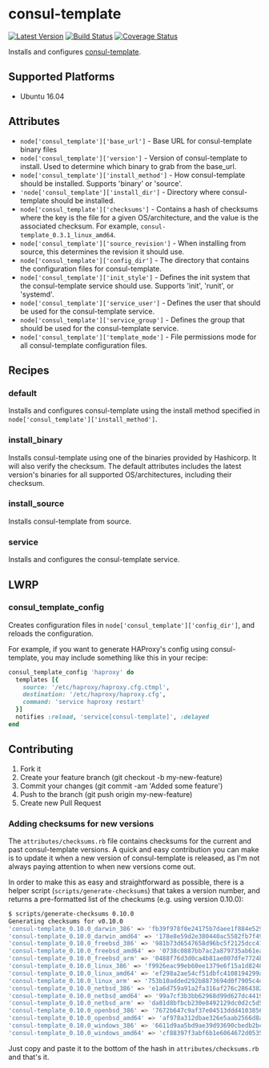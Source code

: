 # consul-template

[![Latest Version](http://img.shields.io/github/release/adamkrone/chef-consul-template.svg?style=flat-square)][release]
[![Build Status](http://img.shields.io/travis-ci/adamkrone/chef-consul-template.svg?style=flat-square)][build]
[![Coverage Status](https://img.shields.io/coveralls/adamkrone/chef-consul-template.svg?style=flat-square)][coverage]

[release]: https://github.com/adamkrone/chef-consul-template/releases
[build]: https://travis-ci.org/adamkrone/chef-consul-template
[coverage]: https://coveralls.io/r/adamkrone/chef-consul-template

Installs and configures [consul-template](https://github.com/hashicorp/consul-template).

## Supported Platforms

* Ubuntu 16.04

## Attributes

* `node['consul_template']['base_url']` - Base URL for consul-template binary files
* `node['consul_template']['version']` - Version of consul-template to install.
  Used to determine which binary to grab from the base_url.
* `node['consul_template']['install_method']` - How consul-template should be
  installed. Supports 'binary' or 'source'.
* `'node['consul_template']['install_dir']` - Directory where consul-template
  should be installed.
* `node['consul_template']['checksums']` - Contains a hash of checksums where
  the key is the file for a given OS/architecture, and the value is the
  associated checksum. For example, `consul-template_0.3.1_linux_amd64`.
* `node['consul_template']['source_revision']` - When installing from source,
  this determines the revision it should use.
* `node['consul_template']['config_dir']` - The directory that contains the
  configuration files for consul-template.
* `node['consul_template']['init_style']` - Defines the init system that the
  consul-template service should use. Supports 'init', 'runit', or 'systemd'.
* `node['consul_template']['service_user']` - Defines the user that should be
  used for the consul-template service.
* `node['consul_template']['service_group']` - Defines the group that should be
  used for the consul-template service.
* `node['consul_template']['template_mode']` - File permissions mode for all
  consul-template configuration files.

## Recipes

### default

Installs and configures consul-template using the install method specified in
`node['consul_template']['install_method']`.

### install_binary

Installs consul-template using one of the binaries provided by Hashicorp. It
will also verify the checksum. The default attributes includes the latest
version's binaries for all supported OS/architectures, including their
checksum.

### install_source

Installs consul-template from source.

### service

Installs and configures the consul-template service.

## LWRP

### consul_template_config

Creates configuration files in `node['consul_template']['config_dir']`, and
reloads the configuration.

For example, if you want to generate HAProxy's config using consul-template,
you may include something like this in your recipe:

```ruby
consul_template_config 'haproxy' do
  templates [{
    source: '/etc/haproxy/haproxy.cfg.ctmpl',
    destination: '/etc/haproxy/haproxy.cfg',
    command: 'service haproxy restart'
  }]
  notifies :reload, 'service[consul-template]', :delayed
end
```

## Contributing

1.  Fork it
2.  Create your feature branch (git checkout -b my-new-feature)
3.  Commit your changes (git commit -am 'Added some feature')
4.  Push to the branch (git push origin my-new-feature)
5.  Create new Pull Request

### Adding checksums for new versions

The `attributes/checksums.rb` file contains checksums for the current and past
consul-template versions. A quick and easy contribution you can make is to
update it when a new version of consul-template is released, as I'm not always
paying attention to when new versions come out.

In order to make this as easy and straightforward as possible, there is a helper
script (`scripts/generate-checksums`) that takes a version number, and returns
a pre-formatted list of the checkums (e.g. using version 0.10.0):

```bash
$ scripts/generate-checksums 0.10.0
Generating checksums for v0.10.0
'consul-template_0.10.0_darwin_386' => 'fb39f978f0e24175b7daee1f884e5299b11eb3a0689c37c7e96a26f9cadcbd77',
'consul-template_0.10.0_darwin_amd64' => '178e8e59d2e380440ac5582fb7f49c946ff931c1589ac85258d7dba82aefaabe',
'consul-template_0.10.0_freebsd_386' => '981b73d6547658d96bc5f2125dcc4161879c5c60c6eca3fa98b4a914f9f96581',
'consul-template_0.10.0_freebsd_amd64' => '0738c0887bb7ac2a879735ab61ea213ee042b5f53b27c6d26d4aa11f2bc6874a',
'consul-template_0.10.0_freebsd_arm' => '0488f76d3d0ca4b81ae807dfe7724b22380087adb5a4a49e73676095959e9f3c',
'consul-template_0.10.0_linux_386' => 'f9926eac99eb60ee1379e6f15a1d8240e96aa9076372914387005c8475d1e561',
'consul-template_0.10.0_linux_amd64' => 'ef298a2ae54cf51dbfc4108194299a9055b252ff9b917e7dd40c72fa30820096',
'consul-template_0.10.0_linux_arm' => '753b10added292b8873694d0f7905c4ddd62dd6bd3115f866ea5eee902d98f7c',
'consul-template_0.10.0_netbsd_386' => 'e1a6d759a91a2fa316af276c28643825727cd40ac214d12395ccfbbfad075f72',
'consul-template_0.10.0_netbsd_amd64' => '99a7cf3b3bb62968d99d627dc4419f584330484826b3e87f0bfcbe5b5d208c4b',
'consul-template_0.10.0_netbsd_arm' => 'da81d8bfbcb230e8492129dc0d2c5d50e1db651efdce355ec9697f20d8442b2a',
'consul-template_0.10.0_openbsd_386' => '7672b647c9af37e04513ddd4103856644361d20a8ab2a57ea0178f421db01a31',
'consul-template_0.10.0_openbsd_amd64' => 'af978a312dbae326e5aab2566d8a2549aae2910986580e4895fa276fffa98513',
'consul-template_0.10.0_windows_386' => '6611d9aa5bd9ae39d93690cbedb2bc8b57427dfe5a79774346292903282b698f',
'consul-template_0.10.0_windows_amd64' => 'cf88397f3abf6b1e6064672d0535db5d94ced04332e56a1f31f9a2456f30a041',
```

Just copy and paste it to the bottom of the hash in `attributes/checksums.rb` and that's it.
